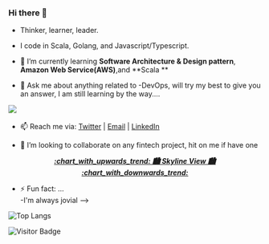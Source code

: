 ### Hi there 👋
  
   - Thinker, learner, leader.
   -  I code in  Scala, Golang, and Javascript/Typescript.
- 🌱 I’m currently learning **Software Architecture & Design pattern**, **Amazon Web Service(AWS)**,and **Scala **

- 💬  Ask me about anything related to  -DevOps, will try my best to give you an answer, I am still learning by the way....  
     
   
 <img  src="https://media.giphy.com/media/cIn5fTcjnKhStIeAef/giphy.gif" width="230">

   - 📫 Reach me via: [Twitter](https://twitter.com/albertndege_) | [Email](mailto:albertndege2@gmail.com.com) | [LinkedIn](https://www.linkedin.com/in/ndege-albert-136178155/)
      
    
- 👯 I’m looking to collaborate on any fintech project, hit on me if have one
      
<p align="center"> 
  <a href="https://skyline.github.com/ndegealbert/2021"><b><i>:chart_with_upwards_trend: 🏙 Skyline View 🏙 :chart_with_downwards_trend: </b></i></a>
</p>
      
- ⚡ Fun fact: ...  
      -I'm always jovial
-->

<p align='center'>
    
![Top Langs](https://github-readme-stats.vercel.app/api/top-langs/?username=ndegealbert&layout=compact)

![Visitor Badge](https://visitor-badge.laobi.icu/badge?page_id=ndegealbert)

</p>


<!--
**ndegealbert/ndegealbert** is a ✨ _special_ ✨ repository because its `README.md` (this file) appears on your GitHub profile.
 <img src="https://raw.githubusercontent.com/jovertical/jovertical/master/art/code.png" width="400" alt="Code" />
- 🔭 I’m currently working on ...
- 👯 I’m looking to collaborate on ...
- 🤔 I’m looking for help with ...




